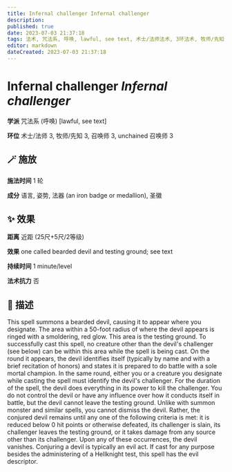 ```yaml
---
title: Infernal challenger Infernal challenger
description: 
published: true
date: 2023-07-03 21:37:18
tags: 法术, 咒法系, 呼唤, lawful, see text, 术士/法师法术, 3环法术, 牧师/先知法术, 召唤师法术, unchained 召唤师法术
editor: markdown
dateCreated: 2023-07-03 21:37:18
---
```


# **Infernal challenger** *Infernal challenger*

**学派** 咒法系 (呼唤) \[lawful, see text\] 

**环位** 术士/法师 3, 牧师/先知 3, 召唤师 3, unchained 召唤师 3

## 🪄 施放

**施法时间** 1 轮

**成分** 语言, 姿势, 法器 (an iron badge or medallion), 圣徽

## ✨ 效果  

**距离** 近距 (25尺+5尺/2等级) 

**效果** one called bearded devil and testing ground; see text 

**持续时间** 1 minute/level 

**法术抗力** 否

## 📖 描述

This spell summons a bearded devil, causing it to appear where you designate. The area within a 50-foot radius of where the devil appears is ringed with a smoldering, red glow. This area is the testing ground. To successfully cast this spell, no creature other than the devil's challenger (see below) can be within this area while the spell is being cast. On the round it appears, the devil identifies itself (typically by name and with a brief recitation of honors) and states it is prepared to do battle with a sole mortal champion. In the same round, either you or a creature you designate while casting the spell must identify the devil's challenger. For the duration of the spell, the devil does everything in its power to kill the challenger. You do not control the devil or have any influence over how it conducts itself in battle, but the devil cannot leave the testing ground. Unlike with summon monster and similar spells, you cannot dismiss the devil. Rather, the conjured devil remains until any one of the following criteria is met: it is reduced below 0 hit points or otherwise defeated, its challenger is slain, its challenger leaves the testing ground, or it takes damage from any source other than its challenger. Upon any of these occurrences, the devil vanishes. Conjuring a devil is typically an evil act. If cast for any purpose besides the administering of a Hellknight test, this spell has the evil descriptor.
    